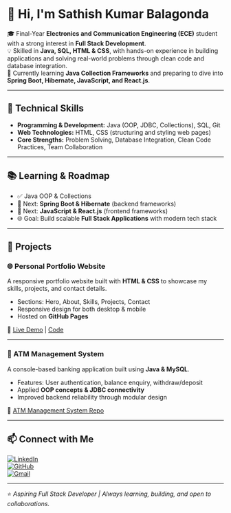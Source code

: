 # 👋 Hi, I'm Sathish Kumar Balagonda  

🎓 Final-Year **Electronics and Communication Engineering (ECE)** student with a strong interest in **Full Stack Development**.  
💡 Skilled in **Java, SQL, HTML & CSS**, with hands-on experience in building applications and solving real-world problems through clean code and database integration.  
🚀 Currently learning **Java Collection Frameworks** and preparing to dive into **Spring Boot, Hibernate, JavaScript, and React.js**.  

---

## 🔧 Technical Skills  

- **Programming & Development:** Java (OOP, JDBC, Collections), SQL, Git  
- **Web Technologies:** HTML, CSS (structuring and styling web pages)  
- **Core Strengths:** Problem Solving, Database Integration, Clean Code Practices, Team Collaboration  

---

## 📚 Learning & Roadmap  

- ✅ Java OOP & Collections  
- 🔄 Next: **Spring Boot & Hibernate** (backend frameworks)  
- 🔄 Next: **JavaScript & React.js** (frontend frameworks)  
- 🌐 Goal: Build scalable **Full Stack Applications** with modern tech stack  

---

## 🚀 Projects  

### 🌐 Personal Portfolio Website  
A responsive portfolio website built with **HTML & CSS** to showcase my skills, projects, and contact details.  
- Sections: Hero, About, Skills, Projects, Contact  
- Responsive design for both desktop & mobile  
- Hosted on **GitHub Pages**  

🔗 [Live Demo](https://sathishkumar-balagonda.github.io/portfolio/) | [Code](https://github.com/sathishkumar-balagonda/portfolio)  

---

### 🏦 ATM Management System  
A console-based banking application built using **Java & MySQL**.  
- Features: User authentication, balance enquiry, withdraw/deposit  
- Applied **OOP concepts & JDBC connectivity**  
- Improved backend reliability through modular design  

🔗 [ATM Management System Repo](https://github.com/sathishkumar-balagonda/ATM-Management-System)  

---

## 📫 Connect with Me  

[![LinkedIn](https://img.shields.io/badge/-LinkedIn-blue?style=for-the-badge&logo=linkedin&logoColor=white)](https://www.linkedin.com/in/sathish-kumar-balagonda-166372286)  
[![GitHub](https://img.shields.io/badge/-GitHub-181717?style=for-the-badge&logo=github&logoColor=white)](https://github.com/sathishkumar-balagonda)  
[![Gmail](https://img.shields.io/badge/-Gmail-D14836?style=for-the-badge&logo=gmail&logoColor=white)](mailto:sathishkumarbalagonda20@gmail.com)  

---
⭐️ *Aspiring Full Stack Developer | Always learning, building, and open to collaborations.*

